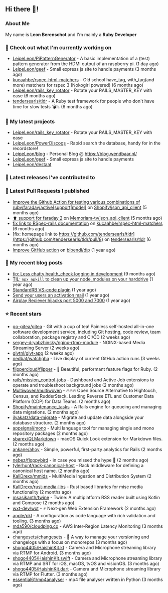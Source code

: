 ## Hi there 👋!

### About Me

My name is **Leon Berenschot** and I'm mainly a **Ruby Developer**
<br>

### 👷 Check out what I'm currently working on

- [LeipeLeon/PiPatternGenerator](https://github.com/LeipeLeon/PiPatternGenerator) - A basic implementation of a (test) pattern generator from the HDMI output of an raspberry pi. (1 day ago)
- [LeipeLeon/geef](https://github.com/LeipeLeon/geef) - Small express js site to handle payments (3 months ago)
- [kucaahbe/rspec-html-matchers](https://github.com/kucaahbe/rspec-html-matchers) - Old school have_tag, with_tag(and more) matchers for rspec 3 (Nokogiri powered) (6 months ago)
- [LeipeLeon/rails_key_rotator](https://github.com/LeipeLeon/rails_key_rotator) - Rotate your RAILS_MASTER_KEY with ease (6 months ago)
- [tendersearls/tldr](https://github.com/tendersearls/tldr) - A Ruby test framework for people who don&#39;t have time for slow tests 💣💥 (6 months ago)

### 🌱 My latest projects

- [LeipeLeon/rails_key_rotator](https://github.com/LeipeLeon/rails_key_rotator) - Rotate your RAILS_MASTER_KEY with ease
- [LeipeLeon/PowerDiscogs](https://github.com/LeipeLeon/PowerDiscogs) - Rapid search the database, handy for in the recordstore!
- [LeipeLeon/blog](https://github.com/LeipeLeon/blog) - Personal Blog @ https://blog.wendbaar.nl/
- [LeipeLeon/geef](https://github.com/LeipeLeon/geef) - Small express js site to handle payments
- [LeipeLeon/destaat](https://github.com/LeipeLeon/destaat)

### 🔭 Latest releases I've contributed to


### 🔨 Latest Pull Requests I published

- [Improve the Github Action for testing various combinations of ruby/faraday/active[support|model]](https://github.com/Shopify/json_api_client/pull/3) on [Shopify/json_api_client](https://github.com/Shopify/json_api_client) (5 months ago)
- [⬆️ support for faraday 2](https://github.com/Memoriam-tv/json_api_client/pull/1) on [Memoriam-tv/json_api_client](https://github.com/Memoriam-tv/json_api_client) (5 months ago)
- [fix link to RSpec-rails documentation](https://github.com/kucaahbe/rspec-html-matchers/pull/81) on [kucaahbe/rspec-html-matchers](https://github.com/kucaahbe/rspec-html-matchers) (6 months ago)
- [fix: homepage link to https://github.com/tendersearls/tldr](https://github.com/tendersearls/tldr/pull/8) on [tendersearls/tldr](https://github.com/tendersearls/tldr) (6 months ago)
- [Improve GitHub action](https://github.com/bibendi/dip/pull/159) on [bibendi/dip](https://github.com/bibendi/dip) (1 year ago)

### 📜 My recent blog posts

- [tip: Less chatty health_check logging in development](https://www.wendbaar.nl/posts/2023/07/tip_less_chatty_health_check_logging_in_development) (9 months ago)
- [TIL: `npx npkill` to clean up your node_modules on your harddrive](https://www.wendbaar.nl/posts/2023/03/til_npx_npkill_to_clean_up_your_node_modules_on_your_harddrive) (1 year ago)
- [StandardRB VS-code plugin](https://www.wendbaar.nl/posts/2023/02/standardrb_vscode_plugin) (1 year ago)
- [Send your users an activation mail](https://www.wendbaar.nl/posts/2023/02/send_your_users_an_activation_mail) (1 year ago)
- [Airplay Reciever hijacks port 5000 and 7000](https://www.wendbaar.nl/posts/2023/02/airplay_reciever_hijacks_port_5000_and_7000) (1 year ago)

### ⭐ Recent stars

- [go-gitea/gitea](https://github.com/go-gitea/gitea) - Git with a cup of tea! Painless self-hosted all-in-one software development service, including Git hosting, code review, team collaboration, package registry and CI/CD (2 weeks ago)
- [sergey-dryabzhinsky/nginx-rtmp-module](https://github.com/sergey-dryabzhinsky/nginx-rtmp-module) - NGINX-based Media Streaming Server (2 weeks ago)
- [givtnl/givt-app](https://github.com/givtnl/givt-app) (2 weeks ago)
- [nedbat/watchgha](https://github.com/nedbat/watchgha) - Live display of current GitHub action runs (3 weeks ago)
- [flippercloud/flipper](https://github.com/flippercloud/flipper) - 🐬 Beautiful, performant feature flags for Ruby. (2 months ago)
- [rails/mission_control-jobs](https://github.com/rails/mission_control-jobs) - Dashboard and Active Job extensions to operate and troubleshoot background jobs (2 months ago)
- [Multiwoven/multiwoven](https://github.com/Multiwoven/multiwoven) - 🔥🔥🔥 Open Source Alternative to Hightouch, Census, and RudderStack. Leading Reverse ETL and Customer Data Platform (CDP) for Data Teams. (2 months ago)
- [Shopify/maintenance_tasks](https://github.com/Shopify/maintenance_tasks) - A Rails engine for queueing and managing data migrations. (2 months ago)
- [ilyakatz/data-migrate](https://github.com/ilyakatz/data-migrate) - Migrate and update data alongside your database structure. (2 months ago)
- [appsignal/mono](https://github.com/appsignal/mono) - Multi language tool for managing single and mono repository packages (2 months ago)
- [sbarex/QLMarkdown](https://github.com/sbarex/QLMarkdown) - macOS Quick Look extension for Markdown files. (2 months ago)
- [ankane/ahoy](https://github.com/ankane/ahoy) - Simple, powerful, first-party analytics for Rails (2 months ago)
- [nebez/floppybird](https://github.com/nebez/floppybird) - in case you missed the hype 🐥 (2 months ago)
- [tylerhunt/rack-canonical-host](https://github.com/tylerhunt/rack-canonical-host) - Rack middleware for defining a canonical host name. (2 months ago)
- [KallDrexx/mmids](https://github.com/KallDrexx/mmids) - MultiMedia Ingestion and Distribution System (2 months ago)
- [KallDrexx/rust-media-libs](https://github.com/KallDrexx/rust-media-libs) - Rust based libraries for misc media functionality (2 months ago)
- [msasikanth/twine](https://github.com/msasikanth/twine) - Twine: A multiplatform RSS reader built using Kotlin and Compose (2 months ago)
- [wxt-dev/wxt](https://github.com/wxt-dev/wxt) - ⚡ Next-gen Web Extension Framework (2 months ago)
- [apple/pkl](https://github.com/apple/pkl) - A configuration as code language with rich validation and tooling. (3 months ago)
- [mda590/cloudping.co](https://github.com/mda590/cloudping.co) - AWS Inter-Region Latency Monitoring (3 months ago)
- [changesets/changesets](https://github.com/changesets/changesets) - 🦋       A way to manage your versioning and changelogs with a focus on monorepos (3 months ago)
- [shogo4405/HaishinKit.kt](https://github.com/shogo4405/HaishinKit.kt) - Camera and Microphone streaming library via RTMP for Android. (3 months ago)
- [shogo4405/HaishinKit.swift](https://github.com/shogo4405/HaishinKit.swift) - Camera and Microphone streaming library via RTMP and SRT for iOS, macOS, tvOS and visionOS. (3 months ago)
- [shogo4405/HaishinKit.dart](https://github.com/shogo4405/HaishinKit.dart) - Camera and Microphone streaming library via RTMP for Flutter. (3 months ago)
- [essential61/mp4analyser](https://github.com/essential61/mp4analyser) - mp4 file analyser written in Python (3 months ago)
